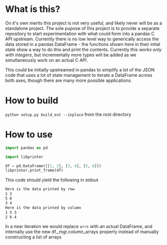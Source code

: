 # What is this?

On it's own merits this project is not very useful, and likely never will be as a standalone project. The sole pupose of this project is to provide a separate repository to start experimentation with what could form into a pandas C API upstream. Currently there is no low level way to generically access the data stored in a pandas DataFrame - the functions shown here in their intial state show a way to do this and print the contents.  Currently this *works only with integers*, but incrementally more types will be added as we simultaneously work on an actual C API.

This could be initially upstreamed in pandas to simplify a lot of the JSON code that uses a lot of state management to iterate a DataFrame across both axes, though there are many more possible applications.

# How to build

`python setup.py build_ext --inplace` from the root directory

# How to use

```python
import pandas as pd

import libprinter

df = pd.DataFrame([[1, 2], [3, 4], [5, 6]])
libprinter.print_frame(df)
```

This code should yield the following in stdout

```sh
Here is the data printed by row
1 2
5 6
3 4
Here is the data printed by column
1 5 3
2 6 4
```

In a near iteration we would replace `arrs` with an actual DataFrame, and internally use the new df._mgr.column_arrays property instead of manually constructing a list of arrays
